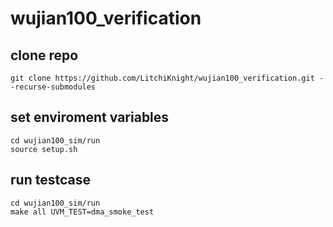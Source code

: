 # wujian100_verification

## clone repo
```
git clone https://github.com/LitchiKnight/wujian100_verification.git --recurse-submodules
```

## set enviroment variables
```
cd wujian100_sim/run
source setup.sh
```

## run testcase
```
cd wujian100_sim/run
make all UVM_TEST=dma_smoke_test
```
